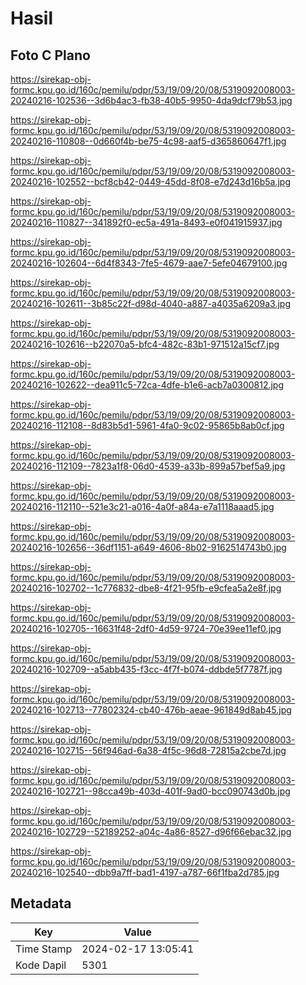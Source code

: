 # Hasil

## Foto C Plano

https://sirekap-obj-formc.kpu.go.id/160c/pemilu/pdpr/53/19/09/20/08/5319092008003-20240216-102536--3d6b4ac3-fb38-40b5-9950-4da9dcf79b53.jpg

https://sirekap-obj-formc.kpu.go.id/160c/pemilu/pdpr/53/19/09/20/08/5319092008003-20240216-110808--0d660f4b-be75-4c98-aaf5-d365860647f1.jpg

https://sirekap-obj-formc.kpu.go.id/160c/pemilu/pdpr/53/19/09/20/08/5319092008003-20240216-102552--bcf8cb42-0449-45dd-8f08-e7d243d16b5a.jpg

https://sirekap-obj-formc.kpu.go.id/160c/pemilu/pdpr/53/19/09/20/08/5319092008003-20240216-110827--341892f0-ec5a-491a-8493-e0f041915937.jpg

https://sirekap-obj-formc.kpu.go.id/160c/pemilu/pdpr/53/19/09/20/08/5319092008003-20240216-102604--6d4f8343-7fe5-4679-aae7-5efe04679100.jpg

https://sirekap-obj-formc.kpu.go.id/160c/pemilu/pdpr/53/19/09/20/08/5319092008003-20240216-102611--3b85c22f-d98d-4040-a887-a4035a6209a3.jpg

https://sirekap-obj-formc.kpu.go.id/160c/pemilu/pdpr/53/19/09/20/08/5319092008003-20240216-102616--b22070a5-bfc4-482c-83b1-971512a15cf7.jpg

https://sirekap-obj-formc.kpu.go.id/160c/pemilu/pdpr/53/19/09/20/08/5319092008003-20240216-102622--dea911c5-72ca-4dfe-b1e6-acb7a0300812.jpg

https://sirekap-obj-formc.kpu.go.id/160c/pemilu/pdpr/53/19/09/20/08/5319092008003-20240216-112108--8d83b5d1-5961-4fa0-9c02-95865b8ab0cf.jpg

https://sirekap-obj-formc.kpu.go.id/160c/pemilu/pdpr/53/19/09/20/08/5319092008003-20240216-112109--7823a1f8-06d0-4539-a33b-899a57bef5a9.jpg

https://sirekap-obj-formc.kpu.go.id/160c/pemilu/pdpr/53/19/09/20/08/5319092008003-20240216-112110--521e3c21-a016-4a0f-a84a-e7a1118aaad5.jpg

https://sirekap-obj-formc.kpu.go.id/160c/pemilu/pdpr/53/19/09/20/08/5319092008003-20240216-102656--36df1151-a649-4606-8b02-9162514743b0.jpg

https://sirekap-obj-formc.kpu.go.id/160c/pemilu/pdpr/53/19/09/20/08/5319092008003-20240216-102702--1c776832-dbe8-4f21-95fb-e9cfea5a2e8f.jpg

https://sirekap-obj-formc.kpu.go.id/160c/pemilu/pdpr/53/19/09/20/08/5319092008003-20240216-102705--16631f48-2df0-4d59-9724-70e39ee11ef0.jpg

https://sirekap-obj-formc.kpu.go.id/160c/pemilu/pdpr/53/19/09/20/08/5319092008003-20240216-102709--a5abb435-f3cc-4f7f-b074-ddbde5f7787f.jpg

https://sirekap-obj-formc.kpu.go.id/160c/pemilu/pdpr/53/19/09/20/08/5319092008003-20240216-102713--77802324-cb40-476b-aeae-961849d8ab45.jpg

https://sirekap-obj-formc.kpu.go.id/160c/pemilu/pdpr/53/19/09/20/08/5319092008003-20240216-102715--56f946ad-6a38-4f5c-96d8-72815a2cbe7d.jpg

https://sirekap-obj-formc.kpu.go.id/160c/pemilu/pdpr/53/19/09/20/08/5319092008003-20240216-102721--98cca49b-403d-401f-9ad0-bcc090743d0b.jpg

https://sirekap-obj-formc.kpu.go.id/160c/pemilu/pdpr/53/19/09/20/08/5319092008003-20240216-102729--52189252-a04c-4a86-8527-d96f66ebac32.jpg

https://sirekap-obj-formc.kpu.go.id/160c/pemilu/pdpr/53/19/09/20/08/5319092008003-20240216-102540--dbb9a7ff-bad1-4197-a787-66f1fba2d785.jpg


## Metadata

| Key        | Value               |
| ---------- | ------------------- |
| Time Stamp | 2024-02-17 13:05:41 |
| Kode Dapil | 5301                |



